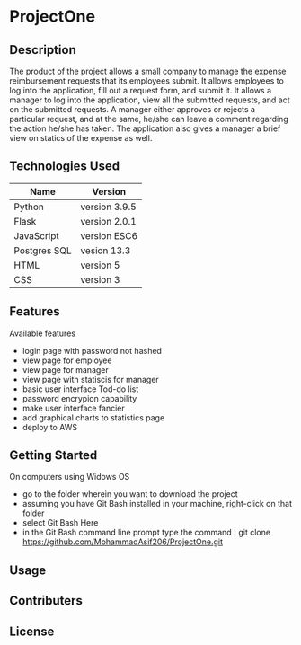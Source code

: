 # ProjectOne

## Description
The product of the project allows a small company to manage the expense reimbursement requests that its employees submit. It allows employees to log into the application, fill out a request form, and submit it. It allows a manager to log into the application, view all the submitted requests, and act on the submitted requests. A manager either approves or rejects a particular request, and at the same, he/she can leave a comment regarding the action he/she has taken. The application also gives a manager a brief view on statics of the expense as well.<br>
## Technologies Used 
| Name            |   Version         |
|-----------------|-------------------|
| Python          | version 3.9.5     |
| Flask           | version 2.0.1     |
| JavaScript      | version ESC6      |
| Postgres SQL    | vesion 13.3       |
| HTML            | version 5         |
| CSS             | version 3         |

## Features
Available features
- login page with password not hashed
- view page for employee
- view page for manager
- view page with statiscis for manager
- basic user interface
Tod-do list
- password encrypion capability
- make user interface fancier
- add graphical charts to statistics page
- deploy to AWS

## Getting Started
On computers using Widows OS
- go to the folder wherein you want to download the project
- assuming you have Git Bash installed in your machine, right-click on that folder
- select Git Bash Here
- in the Git Bash command line prompt type the command
| git clone https://github.com/MohammadAsif206/ProjectOne.git

## Usage

## Contributers

## License

